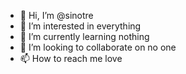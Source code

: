- 👋 Hi, I’m @sinotre
- 👀 I’m interested in everything 
- 🌱 I’m currently learning nothing
- 💞️ I’m looking to collaborate on no one
- 📫 How to reach me love

<!---
sinotre/sinotre is a ✨ special ✨ repository because its `README.md` (this file) appears on your GitHub profile.
You can click the Preview link to take a look at your changes.
--->
